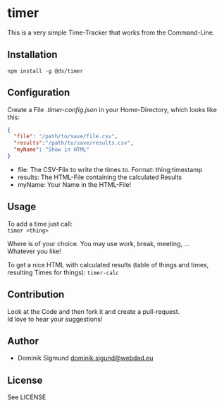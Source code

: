 # timer

This is a very simple Time-Tracker that works from the Command-Line.

## Installation

`npm install -g @ds/timer`

## Configuration

Create a File _.timer-config.json_ in your Home-Directory, which looks like this:

```json
{
  "file": "/path/to/save/file.csv",
  "results":"/path/to/save/results.csv",
  "myName": "Show in HTML"
}
```

* file: The CSV-File to write the times to. Format: thing;timestamp
* results: The HTML-File containing the calculated Results
* myName: Your Name in the HTML-File!

## Usage

To add a time just call:  
`timer <thing>`

Where <thing> is of your choice. You may use work, break, meeting, ...  
Whatever you like!

To get a nice HTML with calculated results (table of things and times, resulting Times for things):
`timer-calc`

## Contribution

Look at the Code and then fork it and create a pull-request.  
Id love to hear your suggestions!

## Author

* Dominik Sigmund <dominik.sigund@webdad.eu>

## License

See LICENSE

